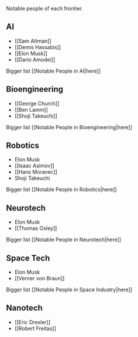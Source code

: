 Notable people of each frontier.

## AI
- [[Sam Altman]]
- [[Demis Hassabis]]
- [[Elon Musk]]
- [[Dario Amodei]]

Bigger list [[Notable People in AI|here]]

## Bioengineering
- [[George Church]]
- [[Ben Lamm]]
- [[Shoji Takeuchi]]

Bigger list [[Notable People in Bioengineering|here]]

## Robotics
- Elon Musk
- [[Isaac Asimov]]
- [[Hans Moravec]]
- Shoji Takeuchi

Bigger list [[Notable People in Robotics|here]]

## Neurotech
- Elon Musk
- [[Thomas Oxley]]

Bigger list [[Notable People in Neurotech|here]]

## Space Tech
- Elon Musk
- [[Verner von Braun]]

Bigger list [[Notable People in Space Industry|here]]

## Nanotech
- [[Eric Drexler]]
- [[Robert Freitas]]
